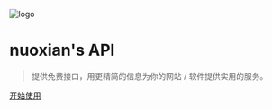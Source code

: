 ![logo](https://api.nxvav.cn/favicon.png)

# nuoxian's API

> 提供免费接口，用更精简的信息为你的网站 / 软件提供实用的服务。

[开始使用](https://api.nxvav.cn/)